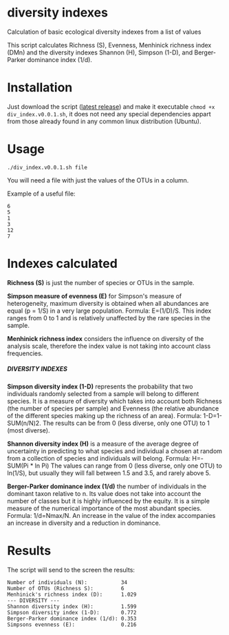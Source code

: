 # diversity indexes
Calculation of basic ecological diversity indexes from a list of values

This script calculates Richness (S), Evenness, Menhinick richness index (DMn) and the
diversity indexes Shannon (H), Simpson (1-D), and Berger-Parker dominance index (1/d).

# Installation

Just download the script ([latest release](https://github.com/GenomicaMicrob/diversity_indexes/releases/tag/v0.0.1)) and make it executable ```chmod +x div_index.v0.0.1.sh```, it does not need any special dependencies appart from those already found in any common linux distribution (Ubuntu).

# Usage

```./div_index.v0.0.1.sh file```

You will need a file with just the values of the OTUs in a column.

Example of a useful file:
```
6
5
1
3
12
7
```

# Indexes calculated

**Richness (S)** is just the number of species or OTUs in the sample.

**Simpson measure of evenness (E)** for Simpson's measure of heterogeneity,
maximum diversity is obtained when all abundances are equal (p = 1/S) in a very
large population. Formula: E=(1/D)/S.
This index ranges from 0 to 1 and is relatively unaffected by the rare species in the
sample.

**Menhinick richness index** considers the influence on diversity of the analysis
scale, therefore the index value is not taking into account class frequencies.

##### DIVERSITY INDEXES

**Simpson diversity index (1-D)** represents the probability that two individuals
randomly selected from a sample will belong to different species. It is a measure
of diversity which takes into account both Richness (the number of species per
sample) and Evenness (the relative abundance of the different species making up
the richness of an area). Formula: 1-D=1-SUM(n/N)2.
The results can be from 0 (less diverse, only one OTU) to 1 (most diverse).

**Shannon diversity index (H)** is a measure of the average degree of uncertainty
in predicting to what species and individual a chosen at random from a collection of
species and individuals will belong. Formula: H=-SUM(Pi * ln Pi)
The values can range from 0 (less diverse, only one OTU) to ln(1/S), but usually they
will fall between 1.5 and 3.5, and rarely above 5. 

**Berger-Parker dominance index (1/d)** the number of individuals in the
dominant taxon relative to n. Its value does not take into account the number of
classes but it is highly influenced by the equity. It is a simple measure of the
numerical importance of the most abundant species. Formula: 1/d=Nmax/N.
An increase in the value of the index accompanies an increase in diversity and a
reduction in dominance.

# Results

The script will send to the screen the results:
```
Number of individuals (N):           34
Number of OTUs (Richness S):         6
Menhinick's richness index (D):      1.029
--- DIVERSITY ---
Shannon diversity index (H):         1.599
Simpson diversity index (1-D):       0.772
Berger-Parker dominance index (1/d): 0.353
Simpsons evenness (E):               0.216
```
